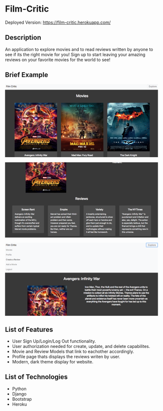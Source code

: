 # Film-Critic
Deployed Version: https://film-critic.herokuapp.com/
## Description
An application to explore movies and to read reviews written by anyone to see if its the right movie for you! Sign up to start leaving your amazing reviews on your favorite movies for the world to see! 
## Brief Example 
![Example](/Planning/film_critic_example.png)

![Example2](/Planning/film_critic_example_2.png)

![Example2](/Planning/film_critic_example_3.png)
## List of Features 
* User Sign Up/Login/Log Out functionality.
* User authorization needed for create, update, and delete capabilites.
* Movie and Review Models that link to eachother accordingly.
* Profile page thats displays the reviews writen by user. 
* Modern, dark theme display for website.
## List of Technologies 
* Python 
* Django
* Bootstrap
* Heroku 
